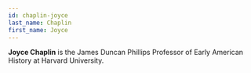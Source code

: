 ```yaml
---
id: chaplin-joyce
last_name: Chaplin
first_name: Joyce
---
```

**Joyce Chaplin** is the James Duncan Phillips Professor of Early American History at Harvard University.